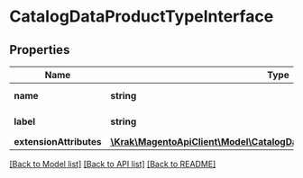 # CatalogDataProductTypeInterface

## Properties
Name | Type | Description | Notes
------------ | ------------- | ------------- | -------------
**name** | **string** | Product type code | 
**label** | **string** | Product type label | 
**extensionAttributes** | [**\Krak\MagentoApiClient\Model\CatalogDataProductTypeExtensionInterface**](CatalogDataProductTypeExtensionInterface.md) |  | [optional] 

[[Back to Model list]](../README.md#documentation-for-models) [[Back to API list]](../README.md#documentation-for-api-endpoints) [[Back to README]](../README.md)



